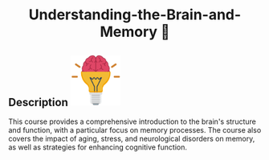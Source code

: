<h1 align="center">Understanding-the-Brain-and-Memory 💭</h1>

## Description <img src="brain.svg" alt="brain" width="20%">
This course provides a comprehensive introduction to the brain's structure and function, with a particular focus on memory processes. The course also covers the impact of aging, stress, and neurological disorders on memory, as well as strategies for enhancing cognitive function.

